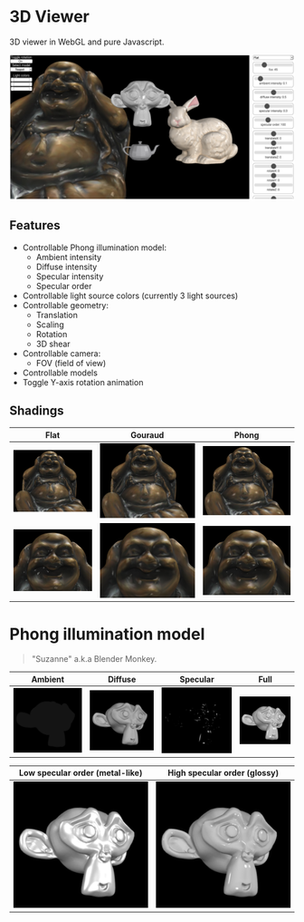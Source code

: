 # 3D Viewer

3D viewer in WebGL and pure Javascript.

![Viewer](./imgs/viewer.png)

## Features
- Controllable Phong illumination model:
    - Ambient intensity
    - Diffuse intensity
    - Specular intensity
    - Specular order
- Controllable light source colors (currently 3 light sources)
- Controllable geometry:
    - Translation
    - Scaling
    - Rotation
    - 3D shear
- Controllable camera:
    - FOV (field of view)
- Controllable models
- Toggle Y-axis rotation animation

## Shadings
|Flat|Gouraud|Phong|
|--|--|--|
|![flat](./imgs/flat.png)|![gouraud](./imgs/gouraud.png)|![phong](./imgs/phong.png)|
|![flat](./imgs/flat-close.png)|![gouraud](./imgs/gouraud-close.png)|![phong](./imgs/phong-close.png)|

# Phong illumination model
> "Suzanne" a.k.a Blender Monkey.

|Ambient|Diffuse|Specular|Full|
|--|--|--|--|
|![ambient](./imgs/ambient.png)|![diffuse](./imgs/diffuse.png)|![specular](./imgs/specular.png)|![full](./imgs/full.png)|

|Low specular order (metal-like)|High specular order (glossy)|
|--|--|
|![spec-low](./imgs/spec-low.png)|![spec-high](./imgs/spec-high.png)|

